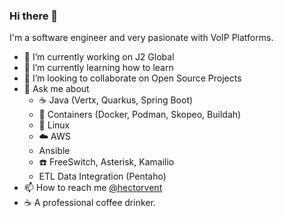 ### Hi there 👋

I'm a software engineer and very pasionate with VoIP Platforms.   

- 🔭 I’m currently working on J2 Global
- 🌱 I’m currently learning how to learn
- 👯 I’m looking to collaborate on Open Source Projects
- 💬 Ask me about 
  - :coffee: Java (Vertx, Quarkus, Spring Boot) 
  - :whale2: Containers (Docker, Podman, Skopeo, Buildah) 
  - :penguin: Linux
  - :cloud: AWS
  - Ansible
  - :phone: FreeSwitch, Asterisk, Kamailio
  - ETL Data Integration (Pentaho) 
- 📫 How to reach me [@hectorvent](https://twitter.com/hectorvent)
- ☕ A professional coffee drinker.
